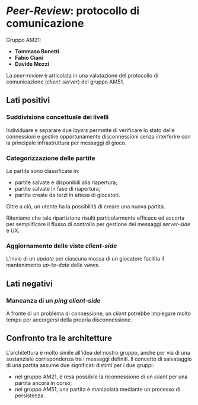 # _Peer-Review_: protocollo di comunicazione

Gruppo AM21:
* **Tommaso Bonetti**
* **Fabio Ciani**
* **Davide Mozzi**

La _peer-review_ è articolata in una valutazione del protocollo di comunicazione (_client-server_) del gruppo AM51.

## Lati positivi

### Suddivisione concettuale dei livelli

Individuare e separare due _layers_ permette di verificare lo stato delle connessioni e
gestire opportunamente disconnessioni senza interferire con la principale infrastruttura
per messaggi di gioco.

### Categorizzazione delle partite

Le partite sono classificate in:
* partite salvate e disponibili alla riapertura;
* partite salvate in fase di riapertura;
* partite create da terzi in attesa di giocatori.

Oltre a ciò, un utente ha la possibilità di creare una nuova partita.

Riteniamo che tale ripartizione risulti particolarmente efficace ed accorta
per semplificare il flusso di controllo per gestione dei messaggi _server-side_ e UX.

### Aggiornamento delle viste _client-side_

L'invio di un _update_ per ciascuna mossa di un giocatore facilita il mantenimento _up-to-date_ delle _views_.

## Lati negativi

### Mancanza di un _ping client-side_

A fronte di un problema di connessione, un _client_ potrebbe impiegare molto tempo
per accorgersi della propria disconnessione.

## Confronto tra le architetture

L'architettura è molto simile all'idea del nostro gruppo, anche per via di una sostanziale corrispondenza tra i messaggi definiti.
Il concetto di salvataggio di una partita assume due significati distinti per i due gruppi:
* nel gruppo AM21, è resa possibile la riconnessione di un _client_ per una partita ancora in corso;
* nel gruppo AM51, una partita è manipolata mediante un processo di persistenza.